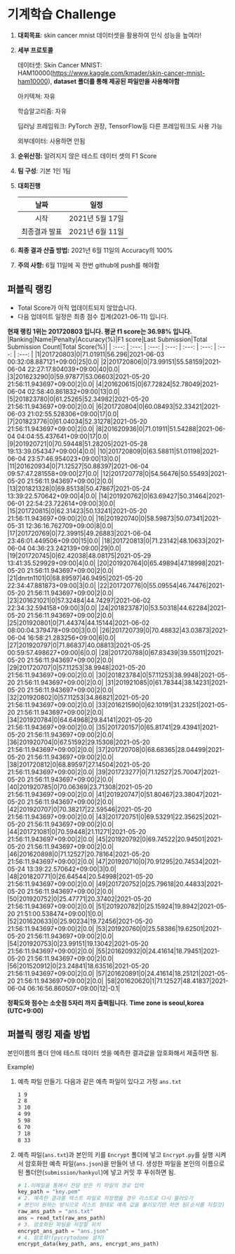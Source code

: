 # **기계학습 Challenge**
1. **대회목표**: skin cancer mnist 데이터셋을 활용하여 인식 성능을 높여라!

2. **세부 프로토콜**

   데이터셋: Skin Cancer MNIST: HAM10000(https://www.kaggle.com/kmader/skin-cancer-mnist-ham10000), 
           **dataset 폴더를 통해 제공된 파일만을 사용해야함**

   아키텍쳐: 자유

   학습알고리즘: 자유

   딥러닝 프레임워크: PyTorch 권장, TensorFlow등 다른 프레임워크도 사용 가능

   외부데이터: 사용하면 안됨

3. **순위산정:** 알려지지 않은 테스트 데이터 셋의 F1 Score

4. **팀 구성**: 기본 1인 1팀

5. **대회진행**

   |     날짜      |      일정       |
   | :-----------: | :-------------: |
   |     시작      | 2021년 5월 17일 |
   | 최종결과 발표 | 2021년 6월 11일  |

6. **최종 결과 산출 방법:** 2021년 6월 11일의 Accuracy의 100%

7. **주의 사항:** 6월 11일에 꼭 한번 github에 push를 해야함


## 퍼블릭 랭킹

  
- Total Score가 아직 업데이트되지 않았습니다. 
 - 다음 업데이트 일정은 최종 점수 집계(2021-06-11) 입니다.
  
**현재 랭킹 1위는 201720803 입니다. 평균 f1 score는 36.98% 입니다.**
|Ranking|Name|Penalty|Accuracy(%)|F1 score|Last Submission|Total Submission Count|Total Score(%)|
| :---: | :---: | :---: | :---: | :---: | :---: | :---: | :---: |
|1|201720803|0|71.01911|56.296|2021-06-03 00:32:08.887121+09:00|25|0.0|
|2|201720806|0|73.99151|55.58159|2021-06-04 22:27:17.804039+09:00|40|0.0|
|3|201623290|0|59.97877|53.06603|2021-05-20 21:56:11.943697+09:00|2|0.0|
|4|201620615|0|67.72824|52.78049|2021-06-04 02:58:40.861832+09:00|13|0.0|
|5|201823780|0|61.25265|52.34982|2021-05-20 21:56:11.943697+09:00|2|0.0|
|6|201720804|0|60.08493|52.33421|2021-06-03 21:02:55.528306+09:00|17|0.0|
|7|201823776|0|61.04034|52.31278|2021-05-20 21:56:11.943697+09:00|2|0.0|
|8|201620936|0|71.01911|51.54288|2021-06-04 04:04:55.437641+09:00|17|0.0|
|9|201920721|0|70.59448|51.28205|2021-05-28 19:13:39.054347+09:00|4|0.0|
|10|201720809|0|63.58811|51.01198|2021-06-04 23:57:46.954023+09:00|13|0.0|
|11|201620934|0|71.12527|50.88397|2021-06-04 09:57:47.281558+09:00|27|0.0|
|12|201720778|0|54.56476|50.55493|2021-05-20 21:56:11.943697+09:00|2|0.0|
|13|201821328|0|69.85138|50.47867|2021-05-24 13:39:22.570642+09:00|4|0.0|
|14|201920762|0|63.69427|50.31464|2021-06-01 22:54:23.722614+09:00|3|0.0|
|15|201720815|0|62.31423|50.13241|2021-05-20 21:56:11.943697+09:00|2|0.0|
|16|201920740|0|58.59873|50.07341|2021-05-31 12:36:16.762709+09:00|8|0.0|
|17|201720769|0|72.39915|49.26883|2021-06-04 23:46:01.449506+09:00|15|0.0|
|18|201720813|0|71.23142|48.10633|2021-06-04 04:36:23.242139+09:00|29|0.0|
|19|201720745|0|62.42038|48.08175|2021-05-29 13:41:35.529929+09:00|4|0.0|
|20|201920764|0|65.49894|47.18998|2021-05-20 21:56:11.943697+09:00|2|0.0|
|21|dnrtn1101|0|68.89597|46.9495|2021-05-20 22:34:47.881873+09:00|3|0.0|
|22|201720776|0|55.09554|46.74476|2021-05-20 21:56:11.943697+09:00|2|0.0|
|23|201621021|0|57.32484|44.74297|2021-06-02 22:34:32.594158+09:00|3|0.0|
|24|201823787|0|53.50318|44.62284|2021-05-20 21:56:11.943697+09:00|2|0.0|
|25|201920801|0|71.44374|44.15144|2021-06-02 08:00:04.379478+09:00|3|0.0|
|26|201720739|0|70.48832|43.03873|2021-06-04 16:58:21.283256+09:00|6|0.0|
|27|201920797|0|71.86837|40.08813|2021-05-25 00:59:57.498627+09:00|6|0.0|
|28|201720788|0|67.83439|39.55011|2021-05-20 21:56:11.943697+09:00|2|0.0|
|29|201720707|0|57.11253|38.9948|2021-05-20 21:56:11.943697+09:00|2|0.0|
|30|201823784|0|57.11253|38.9948|2021-05-20 21:56:11.943697+09:00|2|0.0|
|31|201921085|0|61.78344|38.14231|2021-05-20 21:56:11.943697+09:00|2|0.0|
|32|201920802|0|57.11253|34.86821|2021-05-20 21:56:11.943697+09:00|2|0.0|
|33|201621590|0|62.10191|31.23251|2021-05-20 21:56:11.943697+09:00|2|0.0|
|34|201920784|0|64.64968|29.84141|2021-05-20 21:56:11.943697+09:00|2|0.0|
|35|201720157|0|65.81741|29.43941|2021-05-20 21:56:11.943697+09:00|2|0.0|
|36|201920704|0|67.51592|29.15308|2021-05-20 21:56:11.943697+09:00|2|0.0|
|37|201720708|0|68.68365|28.04499|2021-05-20 21:56:11.943697+09:00|2|0.0|
|38|201720812|0|68.89597|27.14504|2021-05-20 21:56:11.943697+09:00|2|0.0|
|39|201723277|0|71.12527|25.70047|2021-05-20 21:56:11.943697+09:00|2|0.0|
|40|201920785|0|70.06369|23.71308|2021-05-20 21:56:11.943697+09:00|2|0.0|
|41|201920747|0|51.80467|23.38047|2021-05-20 21:56:11.943697+09:00|2|0.0|
|42|201920707|0|70.38217|22.59546|2021-05-20 21:56:11.943697+09:00|2|0.0|
|43|201720751|0|69.53291|22.35625|2021-05-20 21:56:11.943697+09:00|2|0.0|
|44|201721081|0|70.59448|21.11271|2021-05-20 21:56:11.943697+09:00|2|0.0|
|45|201920792|0|69.74522|20.94501|2021-05-20 21:56:11.943697+09:00|2|0.0|
|46|201620898|0|71.12527|20.78164|2021-05-20 21:56:11.943697+09:00|2|0.0|
|47|201920710|0|70.91295|20.74534|2021-05-24 13:39:22.570642+09:00|3|0.0|
|48|201820771|0|26.64544|20.54998|2021-05-20 21:56:11.943697+09:00|2|0.0|
|49|201720752|0|25.79618|20.44833|2021-05-20 21:56:11.943697+09:00|2|0.0|
|50|201920752|0|25.47771|20.37402|2021-05-20 21:56:11.943697+09:00|2|0.0|
|51|201920782|0|25.15924|19.8942|2021-05-20 21:51:00.538474+09:00|1|0.0|
|52|201620633|0|25.90234|19.72456|2021-05-20 21:56:11.943697+09:00|2|0.0|
|53|201920760|0|25.58386|19.62501|2021-05-20 21:56:11.943697+09:00|2|0.0|
|54|201920753|0|23.99151|19.13042|2021-05-20 21:56:11.943697+09:00|2|0.0|
|55|201620932|0|24.41614|18.79451|2021-05-20 21:56:11.943697+09:00|2|0.0|
|56|201520912|0|23.24841|18.63516|2021-05-20 21:56:11.943697+09:00|2|0.0|
|57|201620891|0|24.41614|18.25121|2021-05-20 21:56:11.943697+09:00|2|0.0|
|58|201620620|1|71.12527|48.41837|2021-06-04 06:16:56.860507+09:00|12|-0.1|


**정확도와 점수는 소숫점 5자리 까지 출력됩니다.**
**Time zone is seoul,korea (UTC+9:00)**
## 퍼블릭 랭킹 제출 방법

본인이름의 폴더 안에 테스트 데이터 셋을 예측한 결과값을 암호화해서 제출하면 됨.

Example) 

1. 예측 파일 만들기. 다음과 같은 예측 파일이 있다고 가정 `ans.txt`

   ```tex
   1 9
   2 8
   3 10
   4 99
   5 98
   6 70
   7 18
   8 33
   ```

2. 예측 파일(`ans.txt`)과 본인의 키를 `Encrypt` 폴더에 넣고 `Encrypt.py`를 실행 시켜서 암호화한 예측 파일(`ans.json`)을 만들어 낸 다. 생성한 파일을 본인의 이름으로 된 폴더안(`submission/hankyul`)에 넣고 커밋 후 푸쉬하면 됨.

   ```python
   # 1.이메일을 통해서 전달 받은 키 파일의 경로 입력
   key_path = "key.pem"
   # 2. 예측한 결과를 텍스트 파일로 저장했을 경우 리스트로 다시 불러오기
   # 본인이 원하는 방식으로 리스트 형태로 예측 값을 불러오기만 하면 됨(순서를 지킬것)
   raw_ans_path = "ans.txt"
   ans = read_txt(raw_ans_path)
   # 3. 암호화된 파일을 저장할 위치
   encrypt_ans_path = "ans.json"
   # 4. 암호화!(pycrytodome 설치)
   encrypt_data(key_path, ans, encrypt_ans_path)
   ```




